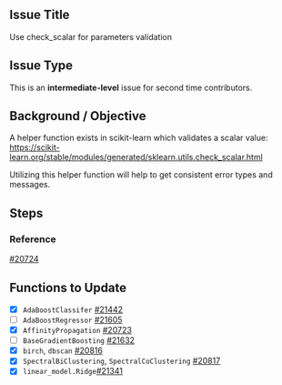 ## Issue Title
Use check_scalar for parameters validation

## Issue Type
This is an **intermediate-level** issue for second time contributors.

## Background / Objective

A helper function exists in scikit-learn which validates a scalar value:  
https://scikit-learn.org/stable/modules/generated/sklearn.utils.check_scalar.html

Utilizing this helper function will help to get consistent error types and messages.

## Steps


### Reference
[#20724](https://github.com/scikit-learn/scikit-learn/issues/20724)

## Functions to Update
- [x] `AdaBoostClassifer` [#21442](https://github.com/scikit-learn/scikit-learn/pull/21422)
- [ ] `AdaBoostRegressor` [#21605](https://github.com/scikit-learn/scikit-learn/pull/21605)
- [x] `AffinityPropagation` [#20723](https://github.com/scikit-learn/scikit-learn/pull/20723)
- [ ] `BaseGradientBoosting` [#21632](https://github.com/scikit-learn/scikit-learn/pull/21632)
- [x] `birch`, `dbscan` [#20816](https://github.com/scikit-learn/scikit-learn/pull/20816)
- [x] `SpectralBiClustering`, `SpectralCoClustering` [#20817](https://github.com/scikit-learn/scikit-learn/pull/20817)
- [x] `linear_model.Ridge`[#21341](https://github.com/scikit-learn/scikit-learn/pull/21341)
